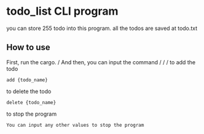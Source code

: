 # **todo_list CLI program**
you can store 255 todo into this program.
all the todos are saved at todo.txt

## **How to use**
First, run the cargo.
/
And then, you can input the command
/
/
/
to add the todo
```
add {todo_name}
```

to delete the todo
```
delete {todo_name}
```

to stop the program
```
You can input any other values to stop the program
```
